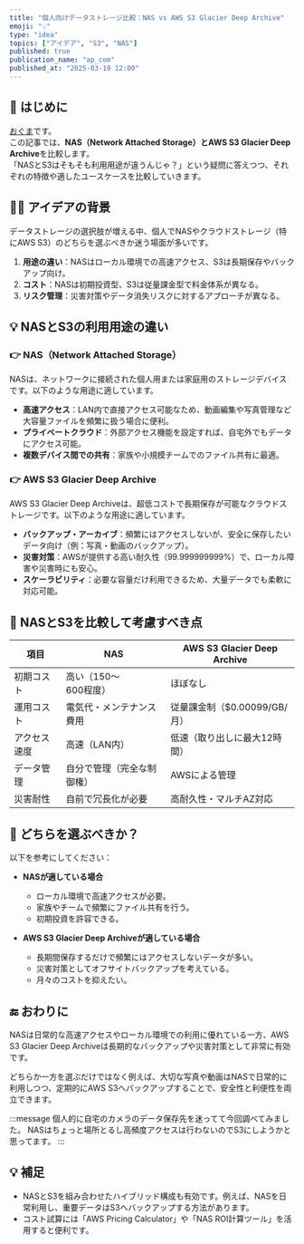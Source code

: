 ```yaml
---
title: "個人向けデータストレージ比較：NAS vs AWS S3 Glacier Deep Archive"
emoji: "💡"
type: "idea"
topics: ["アイデア", "S3", "NAS"]
published: true
publication_name: "ap_com"
published_at: "2025-03-19 12:00"
---
```


## 🌟 はじめに

[おぐま](https://github.com/9mak)です。  
この記事では、**NAS（Network Attached Storage）とAWS S3 Glacier Deep Archive**を比較します。  
「NASとS3はそもそも利用用途が違うんじゃ？」という疑問に答えつつ、それぞれの特徴や適したユースケースを比較していきます。

## 💆‍♂️ アイデアの背景

データストレージの選択肢が増える中、個人でNASやクラウドストレージ（特にAWS S3）のどちらを選ぶべきか迷う場面が多いです。

1. **用途の違い**：NASはローカル環境での高速アクセス、S3は長期保存やバックアップ向け。
2. **コスト**：NASは初期投資型、S3は従量課金型で料金体系が異なる。
3. **リスク管理**：災害対策やデータ消失リスクに対するアプローチが異なる。

## 💡 NASとS3の利用用途の違い

### 👉 NAS（Network Attached Storage）

NASは、ネットワークに接続された個人用または家庭用のストレージデバイスです。以下のような用途に適しています。

- **高速アクセス**：LAN内で直接アクセス可能なため、動画編集や写真管理など大容量ファイルを頻繁に扱う場合に便利。
- **プライベートクラウド**：外部アクセス機能を設定すれば、自宅外でもデータにアクセス可能。
- **複数デバイス間での共有**：家族や小規模チームでのファイル共有に最適。

### 👉 AWS S3 Glacier Deep Archive

AWS S3 Glacier Deep Archiveは、超低コストで長期保存が可能なクラウドストレージです。以下のような用途に適しています。

- **バックアップ・アーカイブ**：頻繁にはアクセスしないが、安全に保存したいデータ向け（例：写真・動画のバックアップ）。
- **災害対策**：AWSが提供する高い耐久性（99.999999999%）で、ローカル障害や災害時にも安心。
- **スケーラビリティ**：必要な容量だけ利用できるため、大量データでも柔軟に対応可能。

## 💭 NASとS3を比較して考慮すべき点

| 項目 | NAS | AWS S3 Glacier Deep Archive |
| --- | --- | --- |
| 初期コスト | 高い（$150～$600程度） | ほぼなし |
| 運用コスト | 電気代・メンテナンス費用 | 従量課金制（$0.00099/GB/月） |
| アクセス速度 | 高速（LAN内） | 低速（取り出しに最大12時間） |
| データ管理 | 自分で管理（完全な制御権） | AWSによる管理 |
| 災害耐性 | 自前で冗長化が必要 | 高耐久性・マルチAZ対応 |

## 🎉 どちらを選ぶべきか？

以下を参考にしてください：

- **NASが適している場合**
  - ローカル環境で高速アクセスが必要。
  - 家族やチームで頻繁にファイル共有を行う。
  - 初期投資を許容できる。

- **AWS S3 Glacier Deep Archiveが適している場合**
  - 長期間保存するだけで頻繁にはアクセスしないデータが多い。
  - 災害対策としてオフサイトバックアップを考えている。
  - 月々のコストを抑えたい。

## 🔚 おわりに

NASは日常的な高速アクセスやローカル環境での利用に優れている一方、AWS S3 Glacier Deep Archiveは長期的なバックアップや災害対策として非常に有効です。  

どちらか一方を選ぶだけではなく例えば、大切な写真や動画はNASで日常的に利用しつつ、定期的にAWS S3へバックアップすることで、安全性と利便性を両立できます。

:::message
個人的に自宅のカメラのデータ保存先を迷ってて今回調べてみました。
NASはちょっと場所とるし高頻度アクセスは行わないのでS3にしようかと思ってます。
:::

## 💡 補足

- NASとS3を組み合わせたハイブリッド構成も有効です。例えば、NASを日常利用し、重要データはS3へバックアップする方法があります。
- コスト試算には「AWS Pricing Calculator」や「NAS ROI計算ツール」を活用すると便利です。
